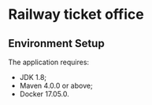 Railway ticket office
=================

## Environment Setup

The application requires:

- JDK 1.8;
- Maven 4.0.0 or above;
- Docker 17.05.0.